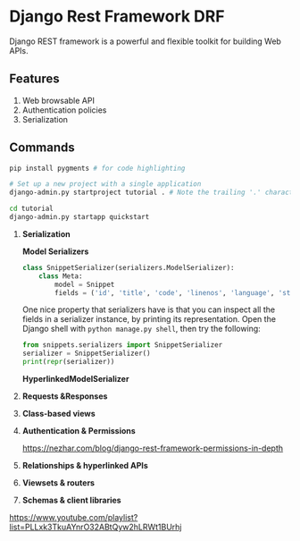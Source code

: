 # Django Rest Framework DRF

Django REST framework is a powerful and flexible toolkit for building Web APIs.

## Features

1. Web browsable API
2. Authentication policies
3. Serialization

## Commands

```bash
pip install pygments # for code highlighting

# Set up a new project with a single application
django-admin.py startproject tutorial . # Note the trailing '.' character

cd tutorial
django-admin.py startapp quickstart
```

1. **Serialization**

    **Model Serializers**

    ```python
    class SnippetSerializer(serializers.ModelSerializer):
        class Meta:
            model = Snippet
            fields = ('id', 'title', 'code', 'linenos', 'language', 'style')
    ```

    One nice property that serializers have is that you can inspect all the fields in a serializer instance, by printing its representation. Open the Django shell with `python manage.py shell`, then try the following:

    ```python
    from snippets.serializers import SnippetSerializer
    serializer = SnippetSerializer()
    print(repr(serializer))
    ```

    **HyperlinkedModelSerializer**

2. **Requests &Responses**

3. **Class-based views**

4. **Authentication & Permissions**

    <https://nezhar.com/blog/django-rest-framework-permissions-in-depth>

5. **Relationships & hyperlinked APIs**

6. **Viewsets & routers**

7. **Schemas & client libraries**

<https://www.youtube.com/playlist?list=PLLxk3TkuAYnrO32ABtQyw2hLRWt1BUrhj>
